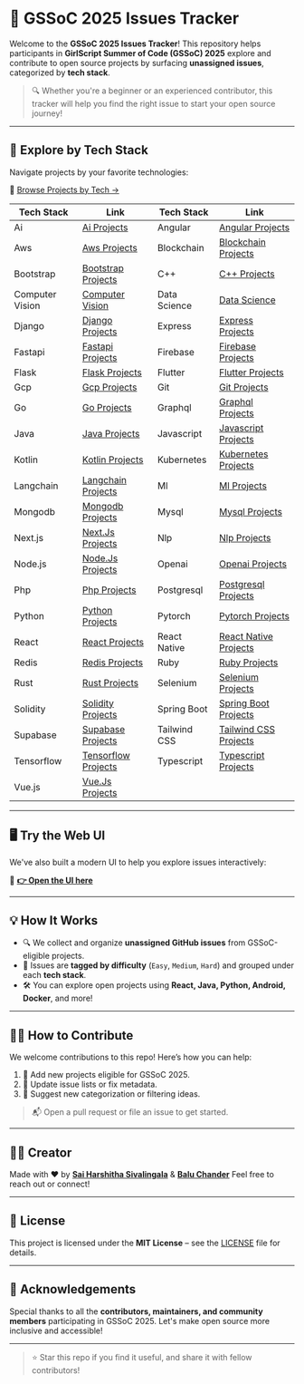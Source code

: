 # 🚀 GSSoC 2025 Issues Tracker

Welcome to the **GSSoC 2025 Issues Tracker**! This repository helps participants in **GirlScript Summer of Code (GSSoC) 2025** explore and contribute to open source projects by surfacing **unassigned issues**, categorized by **tech stack**.

> 🔍 Whether you're a beginner or an experienced contributor, this tracker will help you find the right issue to start your open source journey!

---

## 🧭 Explore by Tech Stack

Navigate projects by your favorite technologies:

📂 [Browse Projects by Tech →](issues/index.md)


| Tech Stack        | Link                          | Tech Stack         | Link                            |
|------------------|-------------------------------|--------------------|---------------------------------|
| Ai               | [Ai Projects](ai.md)          | Angular            | [Angular Projects](angular.md) |
| Aws              | [Aws Projects](aws.md)        | Blockchain         | [Blockchain Projects](blockchain.md) |
| Bootstrap        | [Bootstrap Projects](bootstrap.md) | C++           | [C++ Projects](c++.md)         |
| Computer Vision  | [Computer Vision](computer_vision.md) | Data Science     | [Data Science](data_science.md) |
| Django           | [Django Projects](django.md)  | Express            | [Express Projects](express.md) |
| Fastapi          | [Fastapi Projects](fastapi.md) | Firebase           | [Firebase Projects](firebase.md) |
| Flask            | [Flask Projects](flask.md)    | Flutter            | [Flutter Projects](flutter.md) |
| Gcp              | [Gcp Projects](gcp.md)        | Git                | [Git Projects](git.md)         |
| Go               | [Go Projects](go.md)          | Graphql            | [Graphql Projects](graphql.md) |
| Java             | [Java Projects](java.md)      | Javascript         | [Javascript Projects](javascript.md) |
| Kotlin           | [Kotlin Projects](kotlin.md)  | Kubernetes         | [Kubernetes Projects](kubernetes.md) |
| Langchain        | [Langchain Projects](langchain.md) | Ml            | [Ml Projects](ml.md)           |
| Mongodb          | [Mongodb Projects](mongodb.md) | Mysql              | [Mysql Projects](mysql.md)     |
| Next.js          | [Next.Js Projects](next.js.md) | Nlp                | [Nlp Projects](nlp.md)         |
| Node.js          | [Node.Js Projects](node.js.md) | Openai             | [Openai Projects](openai.md)   |
| Php              | [Php Projects](php.md)        | Postgresql         | [Postgresql Projects](postgresql.md) |
| Python           | [Python Projects](python.md)  | Pytorch            | [Pytorch Projects](pytorch.md) |
| React            | [React Projects](react.md)    | React Native       | [React Native Projects](react_native.md) |
| Redis            | [Redis Projects](redis.md)    | Ruby               | [Ruby Projects](ruby.md)       |
| Rust             | [Rust Projects](rust.md)      | Selenium           | [Selenium Projects](selenium.md) |
| Solidity         | [Solidity Projects](solidity.md) | Spring Boot     | [Spring Boot Projects](spring_boot.md) |
| Supabase         | [Supabase Projects](supabase.md) | Tailwind CSS     | [Tailwind CSS Projects](tailwind_css.md) |
| Tensorflow       | [Tensorflow Projects](tensorflow.md) | Typescript     | [Typescript Projects](typescript.md) |
| Vue.js           | [Vue.Js Projects](vue.js.md)  |                    |                                 |


---

## 🖥️ Try the Web UI

We've also built a modern UI to help you explore issues interactively:

🔗 **[👉 Open the UI here](https://gssoc2025.vercel.app/)**

---

## 💡 How It Works

- 🔍 We collect and organize **unassigned GitHub issues** from GSSoC-eligible projects.
- 🧠 Issues are **tagged by difficulty** (`Easy`, `Medium`, `Hard`) and grouped under each **tech stack**.
- 🛠️ You can explore open projects using **React, Java, Python, Android, Docker**, and more!

---

## 👩‍💻 How to Contribute

We welcome contributions to this repo! Here’s how you can help:

1. 📡 Add new projects eligible for GSSoC 2025.
2. 🔄 Update issue lists or fix metadata.
3. 🧠 Suggest new categorization or filtering ideas.

> 📬 Open a pull request or file an issue to get started.

---

## 👨‍💻 Creator

Made with ❤️ by **[Sai Harshitha Sivalingala](https://github.com/HarshithaSivalingala)** & **[Balu Chander](https://github.com/BaluDeshamoni)** 
Feel free to reach out or connect!

---


## 📄 License

This project is licensed under the **MIT License** – see the [LICENSE](LICENSE) file for details.

---

## 🙌 Acknowledgements

Special thanks to all the **contributors, maintainers, and community members** participating in GSSoC 2025. Let's make open source more inclusive and accessible!

---

> ⭐ Star this repo if you find it useful, and share it with fellow contributors!
